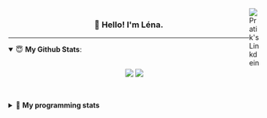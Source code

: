 <!--
<a href="https://twitter.com" target="_blank" rel="nofollow">
 <img align="right" alt="Pratik's Twitter" width="22px" src="https://cdn.jsdelivr.net/npm/simple-icons@v3/icons/twitter.svg" />
</a> 

-->
<a href="https://www.linkedin.com/in/lenagiacalone/" target="_blank" rel="nofollow">
 <img align="right" alt="Pratik's Linkdein" width="22px" src="https://cdn.jsdelivr.net/npm/simple-icons@v3/icons/linkedin.svg" />
</a>



<h3 align="center">👋 Hello! I'm Léna.</h3>

---

<!--
**lgiacalo/lgiacalo** is a ✨ _special_ ✨ repository because its `README.md` (this file) appears on your GitHub profile.

Here are some ideas to get you started:

- 🔭 I’m currently working on ...
- 🌱 I’m currently learning ...
- 👯 I’m looking to collaborate on ...
- 🤔 I’m looking for help with ...
- 💬 Ask me about ...
- 📫 How to reach me: ...
- 😄 Pronouns: ...
- ⚡ Fun fact: ...
-->

<details open>
 <summary> 😇 <b>My Github Stats</b>: </summary>
<br>
<p align = "center">
  <img src = "https://github-readme-stats.vercel.app/api?username=lgiacalo&show_icons=true&theme=nord" width="420">
  <img src = "https://github-readme-stats.vercel.app/api/top-langs/?username=lgiacalo&layout=compact&theme=nord">
</p>
 
<br>
<p align = "center">
  <imp src = "https://github-readme-stats.vercel.app/api/wakatime?username=lgiacalo&theme=nord">
</p>

</details>

<details>
 <summary>🤖 <b>My programming stats</b></summary>
 <br>
 
<!--START_SECTION:waka-->
![Lines of code](https://img.shields.io/badge/From%20Hello%20World%20I%27ve%20Written-956132%20lines%20of%20code-blue)

**🐱 My Github Data** 

> 🏆 508 Contributions in the Year 2021
 > 
> 📦 297.0 kB Used in Github's Storage 
 > 
> 🚫 Not Opted to Hire
 > 
> 📜 44 Public Repositories 
 > 
> 🔑 32 Private Repositories  
 > 
**I'm an Early 🐤** 

```text
🌞 Morning    171 commits    ███░░░░░░░░░░░░░░░░░░░░░░   14.6% 
🌆 Daytime    447 commits    █████████░░░░░░░░░░░░░░░░   38.17% 
🌃 Evening    443 commits    █████████░░░░░░░░░░░░░░░░   37.83% 
🌙 Night      110 commits    ██░░░░░░░░░░░░░░░░░░░░░░░   9.39%

```
📅 **I'm Most Productive on Thursday** 

```text
Monday       175 commits    ███░░░░░░░░░░░░░░░░░░░░░░   14.94% 
Tuesday      166 commits    ███░░░░░░░░░░░░░░░░░░░░░░   14.18% 
Wednesday    222 commits    ████░░░░░░░░░░░░░░░░░░░░░   18.96% 
Thursday     241 commits    █████░░░░░░░░░░░░░░░░░░░░   20.58% 
Friday       174 commits    ███░░░░░░░░░░░░░░░░░░░░░░   14.86% 
Saturday     73 commits     █░░░░░░░░░░░░░░░░░░░░░░░░   6.23% 
Sunday       120 commits    ██░░░░░░░░░░░░░░░░░░░░░░░   10.25%

```


📊 **This Week I Spent My Time On** 

```text
⌚︎ Time Zone: Europe/Paris

💬 Programming Languages: 
JavaScript               30 hrs 29 mins      ███████████████████████░░   94.19% 
CSV                      58 mins             ░░░░░░░░░░░░░░░░░░░░░░░░░   3.03% 
JSON                     26 mins             ░░░░░░░░░░░░░░░░░░░░░░░░░   1.35% 
Markdown                 25 mins             ░░░░░░░░░░░░░░░░░░░░░░░░░   1.31% 
TypeScript               2 mins              ░░░░░░░░░░░░░░░░░░░░░░░░░   0.11%

🔥 Editors: 
VS Code                  32 hrs 21 mins      █████████████████████████   100.0%

🐱‍💻 Projects: 
pappers-engine           30 hrs 18 mins      ███████████████████████░░   93.64% 
Unknown Project          1 hr 12 mins        █░░░░░░░░░░░░░░░░░░░░░░░░   3.73% 
pappers-importers        25 mins             ░░░░░░░░░░░░░░░░░░░░░░░░░   1.32% 
works                    25 mins             ░░░░░░░░░░░░░░░░░░░░░░░░░   1.31%

💻 Operating System: 
Mac                      32 hrs 21 mins      █████████████████████████   100.0%

```

**I Mostly Code in C** 

```text
C                        26 repos            ████████░░░░░░░░░░░░░░░░░   33.33% 
JavaScript               13 repos            ████░░░░░░░░░░░░░░░░░░░░░   16.67% 
HTML                     8 repos             ██░░░░░░░░░░░░░░░░░░░░░░░   10.26% 
Shell                    8 repos             ██░░░░░░░░░░░░░░░░░░░░░░░   10.26% 
C++                      4 repos             █░░░░░░░░░░░░░░░░░░░░░░░░   5.13%

```


**Timeline**

![Chart not found](https://raw.githubusercontent.com/lgiacalo/lgiacalo/main/charts/bar_graph.png) 


<!--END_SECTION:waka-->

</details>
